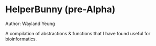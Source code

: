# HelperBunny (pre-Alpha)

Author: Wayland Yeung

A compilation of abstractions & functions that I have found useful for bioinformatics.

